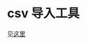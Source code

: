 # csv 导入工具

见[这里](https://github.com/yixinglu/nebula-importer/blob/ef8aa2ff664196923d3c68ea823ab246e3032ebe/README.md)